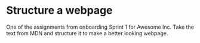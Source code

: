 # Structure a webpage #

One of the assignments from onboarding Sprint 1 for Awesome Inc. Take the text from MDN and structure it to make a better looking webpage. 
